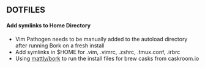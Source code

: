 ## DOTFILES

#### Add symlinks to Home Directory

* Vim Pathogen needs to be manually added to the autoload directory after
  running Bork on a fresh install
* Add symlinks in $HOME for .vim, .vimrc, .zshrc, .tmux.conf, .irbrc
* Using [mattly/bork](https://github.com/mattly/bork) to run the install files
  for brew casks from caskroom.io
